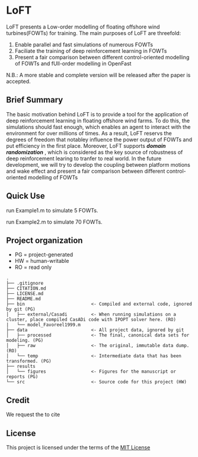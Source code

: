 # LoFT

LoFT presents a Low-order modelling of floating offshore wind turbines(FOWTs) for training. The main purposes of LoFT are threefold:
1. Enable parallel and fast simulations of numerous FOWTs
2. Faciliate the training of deep reinforcement learning in FOWTs
3. Present a fair comparison between different control-oriented modelling of FOWTs and fUll-order modelling in OpenFast

N.B.: A more stable and complete version will be released after the paper is accepted.

## Brief Summary
The basic motivation behind LoFT is to provide a tool for the application of deep reinforcement learning in floating offshore wind farms.  To do this, the simulations should fast enough, which enables an agent to interact with the environment for over millions of times. As a result, LoFT reservs the degrees of freedom that notabley influence the power output of FOWTs and put efficiency in the first place. Moreover, LoFT supports **_domain randomization_** , which is considered as the key source of robustness of deep reinforcement learing to tranfer to real world. In the future development, we will try to develop the coupling between platform motions and wake effect and present a fair comparison between different control-oriented modelling of FOWTs

## Quick Use
run Example1.m to simulate 5 FOWTs.

run Example2.m to simulate 70 FOWTs.

## Project organization
- PG = project-generated
- HW = human-writable
- RO = read only
```
.
├── .gitignore
├── CITATION.md
├── LICENSE.md
├── README.md
├── bin                         <- Compiled and external code, ignored by git (PG)
│   ├── external/Casadi         <- When running simulations on a cluster, place compiled CasADi code with IPOPT solver here. (RO)
|   └── model_Favoreel1999.m    
├── data                        <- All project data, ignored by git
│   ├── processed               <- The final, canonical data sets for modeling. (PG)
│   ├── raw                     <- The original, immutable data dump. (RO)
│   └── temp                    <- Intermediate data that has been transformed. (PG)
├── results         
│   └── figures                 <- Figures for the manuscript or reports (PG)
└── src                         <- Source code for this project (HW)

```
## Credit
We request the to cite 

## License
This project is licensed under the terms of the [MIT License](/LICENSE.md)
